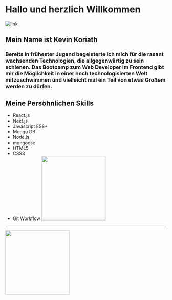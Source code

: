 #    **Hallo und herzlich Willkommen**
![link](https://miro.medium.com/v2/resize:fit:720/1*i8-u-V8LTTbQwTeUwLI_BQ.gif)
##     **Mein Name ist Kevin Koriath** 
###   Bereits in frühester Jugend begeisterte ich mich für die rasant wachsenden Technologien, die allgegenwärtig zu sein schienen. Das Bootcamp zum Web Developer im Frontend gibt mir die Möglichkeit in einer hoch technologisierten Welt mitzuschwimmen und vielleicht mal ein Teil von etwas Großem werden zu dürfen.
## **Meine Persöhnlichen Skills**
- React.js                          
- Next.js
- Javascript ES8+                   
- Mongo DB
- Node.js                           
- mongoose
- HTML5                             
- CSS3
- Git Workflow
[<img src="https://user-images.githubusercontent.com/123958222/235976384-6170f680-3b78-4e89-a0ff-33486bfdd8d2.png" width="200" />](https://www.linkedin.com/in/kevin-koriath-282b9b269/)
---
 [<img src="https://user-images.githubusercontent.com/123958222/235983066-10509511-6805-40b3-a30c-6576fc0ed5f8.png" width="200" />](https://www.xing.com/profile/Kevin_Koriath089842/cv)

